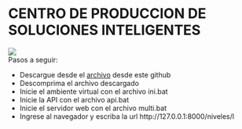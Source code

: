 # CENTRO DE PRODUCCION DE SOLUCIONES INTELIGENTES
<link href="http://siomi.datasena.com/analitica/Estilo.css" rel="stylesheet" type="text/css" />

<img src="https://blogger.googleusercontent.com/img/a/AVvXsEimdqxynaYJeDRuTUp3lzEWFnnQSC2KTVSxvnV70I2eZ5tOCfjwdNnExSTSm2tCf1xBFHVHwsN80OCpDCO0J80UTNWxPC86s7s5aB8rnizg7guNowqTxhr5Fd9WH48n7pn8uLZNFTgXuSGUH6BNncmfQEpOz9pAe_T0zD8n2-aGZk8-C_l6GWk-aq60fQ=s960">
<br>
Pasos a seguir:
<ul>
<li>Descargue desde el <a href="https://github.com/fegasu/CPSI/archive/refs/heads/main.zip">archivo</a> desde este github</li>
<li>Descomprima el archivo descargado</li>
<li>Inicie el ambiente virtual con el archivo ini.bat</li>
<li>Inicie la API con el archivo api.bat</li>
<li>Inicie el servidor web con el archivo multi.bat</li>
<li>Ingrese al navegador y escriba la url http://127.0.0.1:8000/niveles/l
</ul>

 
